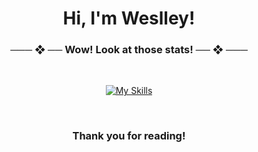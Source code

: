 <h1 align="center">Hi, I'm Weslley!</h1>

<div align="center">
  
<div align="center">
<h3>─── ❖ ── Wow! Look at those stats! ── ❖ ───</h3>
<br>

[![My Skills](https://skillicons.dev/icons?i=py,html,css,js,react,figma,firebase,git,github,vscode&perline=14)](https://github.com/alinesete)

<br>
  
<h3> Thank you for reading! </h3>

</div>
